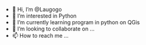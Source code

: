 - 👋 Hi, I’m @Laugogo
- 👀 I’m interested in Python
- 🌱 I’m currently learning program in python on QGis
- 💞️ I’m looking to collaborate on ...
- 📫 How to reach me ...

<!---
Laugogo/Laugogo is a ✨ special ✨ repository because its `README.md` (this file) appears on your GitHub profile.
You can click the Preview link to take a look at your changes.
--->

